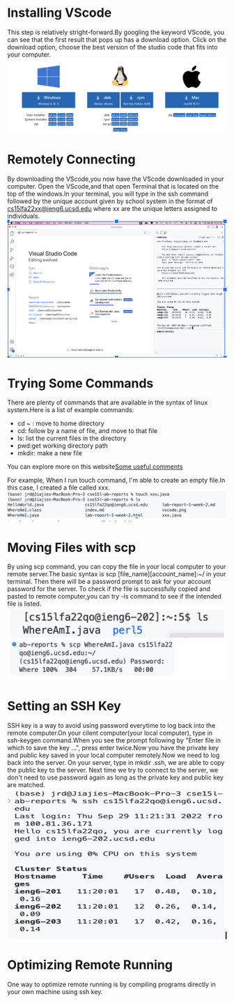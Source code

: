 # Installing VScode
This step is relatively stright-forward.By googling the keyword VScode, you can see that the first result that pops up has a download option. Click on the download option, choose the best version of the studio code that fits into your computer.
![](download%20options.png)
# Remotely Connecting
By downloading the VScode,you now have the VScode downloaded in your computer. Open the VScode,and that open Terminal that is located on the top of the windows.In your terminal, you will type in the ssh command followed by the unique account given by school system in the format of cs15lfa22xx@ieng6.ucsd.edu where xx are the unique letters assigned to individuals.
![](remote%20connecting.png)

# Trying Some Commands
There are plenty of commands that are available in the syntax of linux system.Here is a list of example commands:
* cd ~ : move to home directory
* cd: follow by a name of file, and move to that file 
* ls: list the current files in the directory
* pwd:get working directory path
* mkdir: make a new file 

You can explore more on this website[Some useful comments](https://www.digitalocean.com/community/tutorials/linux-commands)

For example, When I run touch command, I'm able to create an empty file.In this case, I created a file called xxx.
![](running%20some%20comments.png)

# Moving Files with scp
By using scp command, you can copy the file in your local computer to your remote server.The basic syntax is scp [file_name][account_name]:~/ in your terminal. Then there will be a password prompt to ask for your account password for the server. To check if the file is successfully copied and pasted to remote computer,you can try -ls command to see if the intended file is listed.
![](scp.png)

# Setting an SSH Key
SSH key is a way to avoid using password everytime to log back into the remote computer.On your cilent computer(your local computer), type in ssh-keygen command.When you see the prompt following by "Enter file in which to save the key ...", press enter twice.Now you have the private key and public key saved in your local computer  remotely.Now we need to log back into the server. On your server, type in mkdir .ssh, we are able to copy the public key to the server. Next time we try to connect to the server, we don't need to use password again as long as the private key and public key are matched.
![](logging%20without%20ssh.png)

# Optimizing Remote Running
One way to optimize remote running is by compiling programs directly in your own machine using ssh key.

